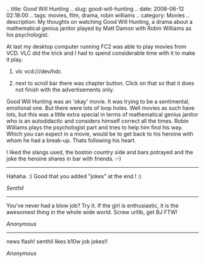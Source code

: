 .. title: Good Will Hunting
.. slug: good-will-hunting
.. date: 2008-06-12 02:18:00
.. tags: movies, film, drama, robin williams
.. category: Movies
.. description: My thoughts on watching Good Will Hunting, a drama about a mathematical genius janitor played by Matt Damon with Robin Williams as his psychologist.

At last my desktop computer running FC2 was able to play movies from VCD. VLC did the trick and I had to spend considerable time with it to make it play.

1) vlc vcd:///dev/hdc

2) next to scroll bar there was chapter button. Click on that so that it does not finish with the advertisements only.

Good Will Hunting was an 'okay' movie. It was trying to be a sentimental, emotional one. But there were lots of loop holes. Well movies as such have lots, but this was a little extra special in terms of mathematical genius janitor who is an autodidactic and considers himself correct all the times. Robin Williams plays the psychologist part and tries to help him find his way. Which you can expect in a movie, would be to get back to his heroine with whom he had a break-up. Thats following his heart.

I liked the slangs used, the boston country side and bars potrayed and the joke the heroine shares in bar with friends. :-)


----


Hahaha. :) Good that you added "jokes" at the end.! :)

_Senthil_

----


You've never had a blow job? Try it. If the girl is enthusiastic, it is the awesomest thing in the whole wide world. Screw urllib, get BJ FTW!

_Anonymous_

----


news flash! senthil likes b10w job jokes!!

_Anonymous_